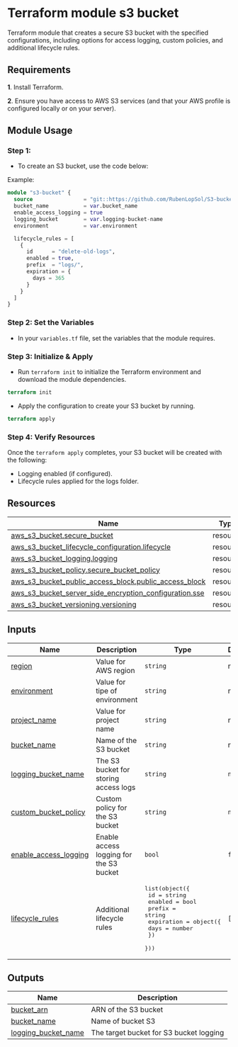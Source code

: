 # Terraform module s3 bucket

Terraform module that creates a secure S3 bucket with the specified configurations, including options for access logging, custom policies, and additional lifecycle rules.

## Requirements

**1**. Install Terraform.

**2**. Ensure you have access to AWS S3 services (and that your AWS profile is configured locally or on your server).

## Module Usage

### Step 1:

- To create an S3 bucket, use the code below:

Example:

```terraform
module "s3-bucket" {
  source                = "git::https://github.com/RubenLopSol/S3-bucket-Module.git"
  bucket_name           = var.bucket_name
  enable_access_logging = true
  logging_bucket        = var.logging-bucket-name
  environment           = var.environment

  lifecycle_rules = [
    {
      id      = "delete-old-logs",
      enabled = true,
      prefix  = "logs/",
      expiration = {
        days = 365
      }
    }
  ]
}
```
### Step 2: Set the Variables

- In your `variables.tf` file, set the variables that the module requires.

### Step 3: Initialize & Apply

- Run `terraform init` to initialize the Terraform environment and download the module dependencies.
```terraform
terraform init
```
- Apply the configuration to create your S3 bucket by running.
```terraform
terraform apply
```
### Step 4: Verify Resources

Once the `terraform apply` completes, your S3 bucket will be created with the following:

- Logging enabled (if configured).
- Lifecycle rules applied for the logs folder.

## Resources

| Name | Type |
|------|------|
| [aws_s3_bucket.secure_bucket](https://registry.terraform.io/providers/hashicorp/aws/latest/docs/resources/s3_bucket) | resource |
| [aws_s3_bucket_lifecycle_configuration.lifecycle](https://registry.terraform.io/providers/hashicorp/aws/latest/docs/resources/s3_bucket_lifecycle_configuration) | resource |
| [aws_s3_bucket_logging.logging](https://registry.terraform.io/providers/hashicorp/aws/latest/docs/resources/s3_bucket_logging) | resource |
| [aws_s3_bucket_policy.secure_bucket_policy](https://registry.terraform.io/providers/hashicorp/aws/latest/docs/resources/s3_bucket_policy) | resource |
| [aws_s3_bucket_public_access_block.public_access_block](https://registry.terraform.io/providers/hashicorp/aws/latest/docs/resources/s3_bucket_public_access_block) | resource |
| [aws_s3_bucket_server_side_encryption_configuration.sse](https://registry.terraform.io/providers/hashicorp/aws/latest/docs/resources/s3_bucket_server_side_encryption_configuration) | resource |
| [aws_s3_bucket_versioning.versioning](https://registry.terraform.io/providers/hashicorp/aws/latest/docs/resources/s3_bucket_versioning) | resource |

## Inputs

| Name | Description | Type | Default | Required |
|------|-------------|------|---------|:--------:|
| <a name="input_region"></a> [region](#input\_region) | Value for AWS region | `string` | n/a | yes |
| <a name="input_environment"></a> [environment](#input\_environment) | Value for tipe of environment | `string` | n/a | yes |
| <a name="input_project_name"></a> [project\_name](#input\_project\_name) | Value for project name | `string` | n/a | yes |
| <a name="input_bucket_name"></a> [bucket\_name](#input\_bucket\_name) | Name of the S3 bucket | `string` | n/a | yes |
| <a name="input_logging_bucket"></a> [logging\_bucket\_name](#input\_logging\_bucket\_name) | The S3 bucket for storing access logs | `string` | `null` | no |
| <a name="input_custom_bucket_policy"></a> [custom\_bucket\_policy](#input\_custom\_bucket\_policy) | Custom policy for the S3 bucket | `string` | `null` | no |
| <a name="input_enable_access_logging"></a> [enable\_access\_logging](#input\_enable\_access\_logging) | Enable access logging for the S3 bucket | `bool` | `false` | no |
| <a name="input_lifecycle_rules"></a> [lifecycle\_rules](#input\_lifecycle\_rules) | Additional lifecycle rules | <pre>list(object({<br>    id      = string<br>    enabled = bool<br>    prefix  = string<br>    expiration = object({<br>      days = number<br>    })<br>  }))</pre> | `[]` | no |


## Outputs

| Name | Description |
|------|-------------|
| <a name="output_bucket_arn"></a> [bucket\_arn](#output\_bucket\_arn) | ARN of the S3 bucket |
| <a name="output_bucket_name"></a> [bucket\_name](#output\_bucket\_name) | Name of bucket S3 |
| <a name="output_bucket_name"></a> [logging\_bucket\_name](#output\_logging\target\_bucket) | The target bucket for S3 bucket logging |
